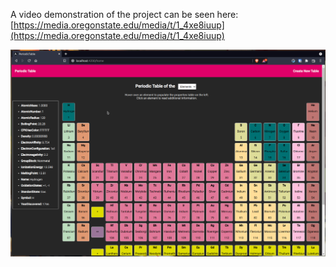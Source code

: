 A video demonstration of the project can be seen here:
[https://media.oregonstate.edu/media/t/1_4xe8iuup](https://media.oregonstate.edu/media/t/1_4xe8iuup)

![Periodic Table](./media/Peek-2022-02-13-12-32.gif)
